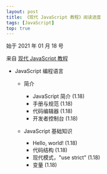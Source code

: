 ```yaml
---
layout: post
title: 《现代 JavaScript 教程》阅读进度
tags: [JavaScript]
top: true
---
```


始于 2021 年 01 月 18 号

来自 [现代 JavaScript 教程](https://zh.javascript.info/)

- JavaScript 编程语言

  - 简介

    - JavaScript 简介 (1.18)
    - 手册与规范 (1.18)
    - 代码编辑器 (1.18)
    - 开发者控制台 (1.18)
  
  - JavaScript 基础知识
  
    - Hello, world! (1.18)
    - 代码结构 (1.18)
    - 现代模式，"use strict" (1.18)
    - 变量 (1.18)
